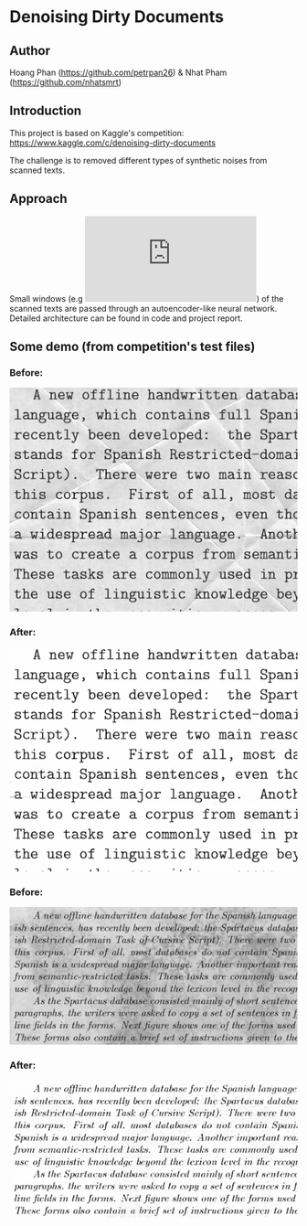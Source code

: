 # Denoising Dirty Documents
## Author
Hoang Phan (https://github.com/petrpan26) & Nhat Pham (https://github.com/nhatsmrt)
## Introduction
This project is based on Kaggle's competition: https://www.kaggle.com/c/denoising-dirty-documents

The challenge is to removed different types of synthetic noises from scanned texts.
## Approach
Small windows (e.g ![equation](http://latex.codecogs.com/gif.latex?32%20%5Ctimes%2032)) of the scanned texts are passed through an autoencoder-like neural network. Detailed architecture can be found in code and project report.
## Some demo (from competition's test files)
### Before:

![Before](https://github.com/nhatsmrt/DenoisingDirtyDocuments/blob/sliding/Predictions/_slided_original_136.png)

### After:

![After](https://github.com/nhatsmrt/DenoisingDirtyDocuments/blob/sliding/Predictions/_slided_predicted_136.png)

### Before:

![Before](https://github.com/nhatsmrt/DenoisingDirtyDocuments/blob/sliding/Predictions/_slided_original_7.png)

### After:

![After](https://github.com/nhatsmrt/DenoisingDirtyDocuments/blob/sliding/Predictions/_slided_predicted_7.png)
